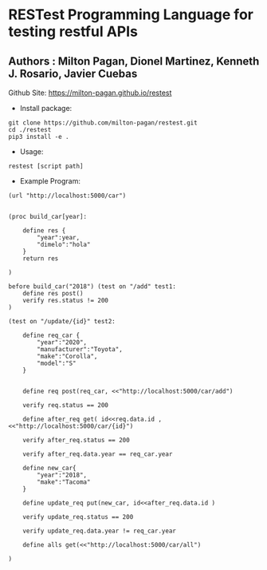 # RESTest Programming Language for testing restful APIs

## Authors : Milton Pagan, Dionel Martinez, Kenneth J. Rosario, Javier Cuebas

Github Site: https://milton-pagan.github.io/restest

* Install package:
```
git clone https://github.com/milton-pagan/restest.git
cd ./restest
pip3 install -e .
```

* Usage:
```
restest [script path]
```

* Example Program:
```
(url "http://localhost:5000/car")


(proc build_car[year]:

    define res {
        "year":year,
        "dimelo":"hola"
    }
    return res

)

before build_car("2018") (test on "/add" test1:
    define res post()
    verify res.status != 200
)

(test on "/update/{id}" test2:
    
    define req_car {
        "year":"2020",
        "manufacturer":"Toyota",
        "make":"Corolla",
        "model":"S"
    }


    define req post(req_car, <<"http://localhost:5000/car/add")

    verify req.status == 200

    define after_req get( id<<req.data.id ,<<"http://localhost:5000/car/{id}")

    verify after_req.status == 200

    verify after_req.data.year == req_car.year

    define new_car{
        "year":"2018",
        "make":"Tacoma"
    }
    
    define update_req put(new_car, id<<after_req.data.id )

    verify update_req.status == 200

    verify update_req.data.year != req_car.year

    define alls get(<<"http://localhost:5000/car/all")

)
```
